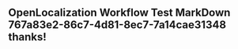 <properties
ms.topic="hero-topic"
ms.test1="hero-topic"
ms.test2="test"/>

## OpenLocalization Workflow Test MarkDown 767a83e2-86c7-4d81-8ec7-7a14cae31348 thanks!
